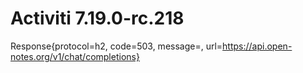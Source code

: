 # Activiti 7.19.0-rc.218
Response{protocol=h2, code=503, message=, url=https://api.open-notes.org/v1/chat/completions}